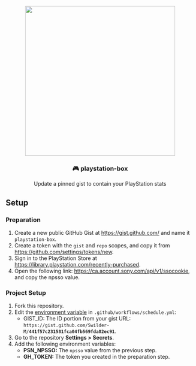<p align="center">
  <a href="https://gist.github.com/Swilder-M/441f57c231581fca04fb569fda82ec91"><img width="400" src="https://raw.githubusercontent.com/Swilder-M/playstation-box/master/assets/pinned.png"></a>
  <h3 align="center">🎮 playstation-box</h3>
  <p align="center">Update a pinned gist to contain your PlayStation stats</p>
</p>

## Setup

### Preparation
1. Create a new public GitHub Gist at <https://gist.github.com/> and name it `playstation-box`.
2. Create a token with the `gist` and `repo` scopes, and copy it from https://github.com/settings/tokens/new.
3. Sign in to the PlayStation Store at <https://library.playstation.com/recently-purchased>.
4. Open the following link: <https://ca.account.sony.com/api/v1/ssocookie>, and copy the npsso value.

### Project Setup
1. Fork this repository.
2. Edit the [environment variable](https://github.com/Swilder-M/playstation-box/blob/master/.github/workflows/schedule.yml#LL18C20-L18C52) in `.github/workflows/schedule.yml`:
   - GIST_ID: The ID portion from your gist URL: `https://gist.github.com/Swilder-M/`**`441f57c231581fca04fb569fda82ec91`**.
3. Go to the repository **Settings > Secrets**.
4. Add the following environment variables:
   - **PSN_NPSSO:** The `npsso` value from the previous step.
   - **GH_TOKEN:** The token you created in the preparation step.
